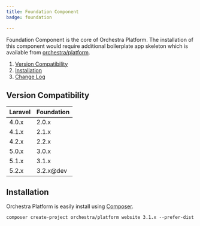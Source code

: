 ```yaml
---
title: Foundation Component
badge: foundation

---
```


Foundation Component is the core of Orchestra Platform. The installation of this component would require additional boilerplate app skeleton which is available from [orchestra/platform](https://github.com/orchestral/platform).

1. [Version Compatibility](#compatibility)
2. [Installation](#installation)
3. [Change Log]({doc-url}/components/foundation/changes#v3-1)

<a name="compatibility"></a>
## Version Compatibility

Laravel    | Foundation
:----------|:----------
 4.0.x     | 2.0.x
 4.1.x     | 2.1.x
 4.2.x     | 2.2.x
 5.0.x     | 3.0.x
 5.1.x     | 3.1.x
 5.2.x     | 3.2.x@dev

<a name="installation"></a>
## Installation

Orchestra Platform is easily install using [Composer](http://getcomposer.org).

    composer create-project orchestra/platform website 3.1.x --prefer-dist
